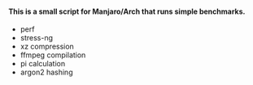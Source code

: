 #### This is a small script for Manjaro/Arch that runs simple benchmarks.
* perf
* stress-ng
* xz compression
* ffmpeg compilation
* pi calculation
* argon2 hashing
